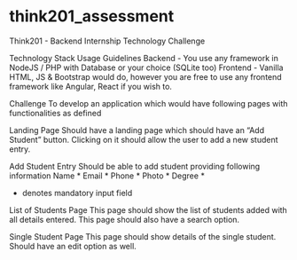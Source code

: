 # think201_assessment
Think201 - Backend Internship Technology Challenge

Technology Stack Usage Guidelines
Backend - You use any framework in NodeJS / PHP with Database or your choice (SQLite too)
Frontend - Vanilla HTML, JS & Bootstrap would do, however you are free to use any frontend framework like Angular, React if you wish to.

Challenge 
To develop an application which would have following pages with functionalities as defined

Landing Page 
Should have a landing page which should have an “Add Student” button. Clicking on it should allow the user to add a new student entry.

Add Student Entry
Should be able to add student providing following information
Name *
Email *
Phone *
Photo *
Degree *

* denotes mandatory input field

List of Students Page 
This page should show the list of students added with all details entered. This page should also have a search option. 

Single Student Page
This page should show details of the single student. Should have an edit option as well.

